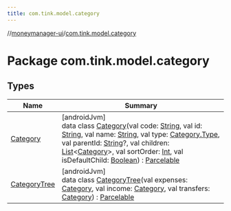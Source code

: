 ```yaml
---
title: com.tink.model.category
---
```

//[moneymanager-ui](../../index.html)/[com.tink.model.category](index.html)



# Package com.tink.model.category



## Types


| Name | Summary |
|---|---|
| [Category](-category/index.html) | [androidJvm]<br>data class [Category](-category/index.html)(val code: [String](https://kotlinlang.org/api/latest/jvm/stdlib/kotlin/-string/index.html), val id: [String](https://kotlinlang.org/api/latest/jvm/stdlib/kotlin/-string/index.html), val name: [String](https://kotlinlang.org/api/latest/jvm/stdlib/kotlin/-string/index.html), val type: [Category.Type](-category/-type/index.html), val parentId: [String](https://kotlinlang.org/api/latest/jvm/stdlib/kotlin/-string/index.html)?, val children: [List](https://kotlinlang.org/api/latest/jvm/stdlib/kotlin.collections/-list/index.html)&lt;[Category](-category/index.html)&gt;, val sortOrder: [Int](https://kotlinlang.org/api/latest/jvm/stdlib/kotlin/-int/index.html), val isDefaultChild: [Boolean](https://kotlinlang.org/api/latest/jvm/stdlib/kotlin/-boolean/index.html)) : [Parcelable](https://developer.android.com/reference/kotlin/android/os/Parcelable.html) |
| [CategoryTree](-category-tree/index.html) | [androidJvm]<br>data class [CategoryTree](-category-tree/index.html)(val expenses: [Category](-category/index.html), val income: [Category](-category/index.html), val transfers: [Category](-category/index.html)) : [Parcelable](https://developer.android.com/reference/kotlin/android/os/Parcelable.html) |

